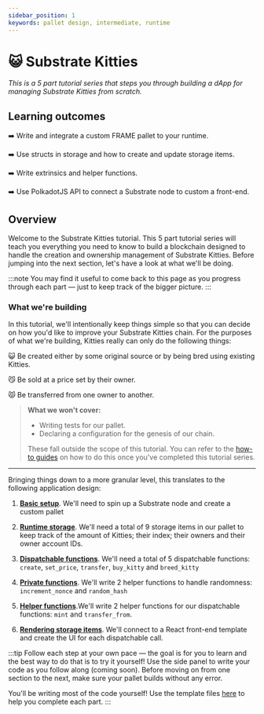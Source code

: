 ```yaml
---
sidebar_position: 1
keywords: pallet design, intermediate, runtime
---
```


# 😺 Substrate Kitties
_This is a 5 part tutorial series that steps you through building a dApp for managing Substrate Kitties from scratch._

## Learning outcomes

:arrow_right: Write and integrate a custom FRAME pallet to your runtime.

:arrow_right: Use structs in storage and how to create and update storage items.

:arrow_right: Write extrinsics and helper functions.

:arrow_right: Use PolkadotJS API to connect a Substrate node to custom a front-end.

## Overview

Welcome to the Substrate Kitties tutorial. This 5 part tutorial series will teach you everything you need to know to build a blockchain designed to handle the creation and ownership management of Substrate Kitties. Before jumping into the next section, let's have a look at what we'll be doing. 

:::note 
You may find it useful to come back to this page
as you progress through each part &mdash; just to keep track of the bigger picture.
:::
### What we're building
In this tutorial, we'll intentionally keep things simple so that you can decide on how you'd like to improve your Substrate Kitties chain.  For the purposes of what we're building, Kitties really can only do the following things:

:smiley_cat: Be created either by some original source or by being bred using existing Kitties.

:smirk_cat: Be sold at a price set by their owner.

:pouting_cat: Be transferred from one owner to another.

> **What we won't cover:**
> - Writing tests for our pallet.
> - Declaring a configuration for the genesis of our chain.
>
> These fall outside the scope of this tutorial. You can refer to the [how-to guides](/docs/intro) on how to do this once you've completed this tutorial series.

---
Bringing things down to a more granular level, this translates to the following application design:
1. [**Basic setup**](basic-setup). We'll need to spin up a Substrate node and create a custom pallet

2. [**Runtime storage**](basic-setup). We'll need a total of 9 storage items in our pallet to keep track of the amount of Kitties; their index; their owners and their 
owner account IDs.

3. [**Dispatchable functions**](extrinsics-and-events). We'll need a total of 5 dispatchable functions: `create`, `set_price`, `transfer`, `buy_kitty` and `breed_kitty`

4. [**Private functions**](create-kitties). We'll write 2 helper functions to handle randomness: `increment_nonce` and `random_hash`

5. [**Helper functions**](interacting-functions).We'll write 2 helper functions for our dispatchable functions: `mint` and `transfer_from`.

6. [**Rendering storage items**](kitties-frontend). We'll connect to a React front-end template and create the UI for each dispatchable call.

:::tip
Follow each step at your own pace &mdash; the goal is for you to learn and the best way to do that is to try it yourself!
Use the side panel to write your code as you follow along (coming soon). Before moving on from one section to the next, make sure your pallet
builds without any error.

You'll be writing most of the code yourself! Use the template files [here](https://github.com/substrate-developer-hub/substrate-how-to-guides/tree/main/static/code/kitties-tutorial) 
to help you complete each part.
:::

<!-- ## Steps

### [1. Basic set-up](basic-setup) 

- Create a pallet and integrate it to your runtime
- Include a simple storage items to keep track of all Kitties
- Build and check your pallet

### [2. Create unique Kitties and their storage items](create-kitties)

- Write a struct to store details about our Kitties
- Implement the Randomness trait to create unique Kitties
- Use `StorageValue` and `StorageMap` to create the remainingn of your pallet's storage items 

### [3. Dispatchables and Events](extrinsics-and-events)
- Write a dispatchable that updates runtime storage using a helper function
- Write and use pallet Events

### [4. Interacting with your Kitties](interacting-functions)

- Write a dispatchable to set the price for a Kitty
- Create a transfer capabilities for a Kitty 
- Write a dispatchable to buy a Kitty
- Write a dispatchable to breed two Kitties

### [5. Viewing Kitties in a UI](kitties-frontend)

- Connect your chain to the Substrate front-end template
- Use PolkadotJS API to customize the frontend
- Interact with your chain 
 -->
